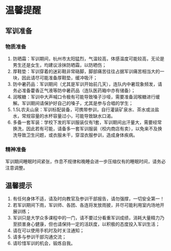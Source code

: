 # 温馨提醒

## 军训准备

### 物质准备

1. 防晒霜：军训期间，杭州市太阳猛烈，气温较高，体感温度可能较高，无论是男生还是女生，均建议涂抹防晒霜，以防晒伤；
2. 厚鞋垫：军训穿着的迷彩鞋非常硌脚，脚部痛苦往往占据军训痛苦相当大的一块，因此请尽可能准备厚鞋垫，缓冲吸汗；
3. 防中暑药品：军训期间（尤其是军训开始前几天），连队内中暑现象频发，请务必准备藿香正气液等防中暑药品（连队医药箱中亦有储备）；
4. 润喉糖：军训中大声喊口令极有可能导致嗓子沙哑，需要准备润喉糖进行缓解。军训期间请保护好自己的嗓子，尤其是参与合唱的学生；
5. 1.5L农夫山泉：军训标配装备，可携带参训，自行灌装矿泉水、茶水或淡盐水，常规容量的水杯容量过小，可能导致缺水口渴。
6. 多备一套军装：学校下发的军训服装仅有1套，军训期间出汗量大，需要经常换洗，因此若有可能，请备多一套军训服装（校内商店有卖），以免来不及换洗导致卫生问题，或衣服未干，穿湿衣服参训，造成身体疾病。

### 精神准备

军训期间睡眠时间紧张，作息不规律和晚睡会进一步压缩仅有的睡眠时间，请务必注意调整。

## 温馨提示

1. 有任何身体不适，请及时向教官及参训干部报告，请勿强撑，一切安全第一！
2. 若军训期间下雨，军训师、各团、各连将发放雨披，并尽可能利用室内场地开展训练；
3. 军训只是大学众多课程中的一门，请不要过分看重军训成绩，消耗大量精力乃至损害身心健康，但也请保持一定的活跃度，以积极的态度投入军训生活；
4. 请在可以使用手机时及时关注通知；
5. 请多与参训干部沟通交流；
6. 请珍惜军训的机会，锻炼自我。
